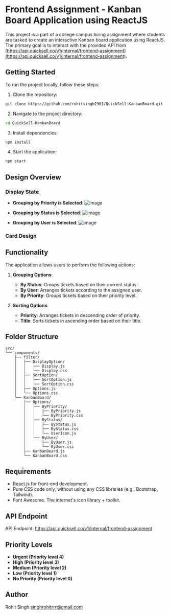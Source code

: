 # Frontend Assignment - Kanban Board Application using ReactJS

This project is a part of a college campus hiring assignment where students are tasked to create an interactive Kanban board application using ReactJS. The primary goal is to interact with the provided API from [https://api.quicksell.co/v1/internal/frontend-assignment](https://api.quicksell.co/v1/internal/frontend-assignment).

## Getting Started

To run the project locally, follow these steps:

1. Clone the repository:

```bash
git clone https://github.com/rohitsingh2901/QuickSell-KanbanBoard.git
```

2. Navigate to the project directory:
```bash
cd QuickSell-KanbanBoard
```

3. Install dependencies:
```bash
npm install
```

4. Start the application:
```bash
npm start
```


## Design Overview

### Display State

- **Grouping by Priority is Selected**:
![image](https://github.com/rohitsingh2901/QuickSell-KanbanBoard/assets/80673974/dd5d2945-4929-41b3-8036-39c143a211d4)

- **Grouping by Status is Selected**:
![image](https://github.com/rohitsingh2901/QuickSell-KanbanBoard/assets/80673974/81a99361-942f-46c1-b96c-4e94d1e4369b)


- **Grouping by User is Selected**:
![image](https://github.com/rohitsingh2901/QuickSell-KanbanBoard/assets/80673974/fb1834f8-3e6f-4cf0-954b-d5b9e33c9b0c)


### Card Design


## Functionality

The application allows users to perform the following actions:

1. **Grouping Options**:
   - **By Status**: Groups tickets based on their current status.
   - **By User**: Arranges tickets according to the assigned user.
   - **By Priority**: Groups tickets based on their priority level.

2. **Sorting Options**:
   - **Priority**: Arranges tickets in descending order of priority.
   - **Title**: Sorts tickets in ascending order based on their title.
  

## Folder Structure

```
src/
└── components/
    ├── filter/
    │   ├── DisplayOption/
    │   │   ├── Display.js
    │   │   └── Display.css
    │   ├── SortOption/
    │   │   ├── SortOption.js
    │   │   └── SortOption.css
    │   ├── Options.js
    │   └── Options.css
    └── KanbanBoard/
        ├── Options/
        │   ├── ByPriority/
        │   │   ├── ByPriority.js
        │   │   └── ByPriority.css
        │   ├── ByStatus/
        │   │   ├── ByStatus.js
        │   │   ├── ByStatus.css
        │   │   └── UserIcon.js
        │   └── ByUser/
        │       ├── ByUser.js
        │       └── ByUser.css
        ├── KanbanBoard.js
        └── KanbanBoard.css
```

## Requirements

- React.js for front-end development.
- Pure CSS code only, without using any CSS libraries (e.g., Bootstrap, Tailwind).
- Font Awesome. The internet's icon library + toolkit. 

## API Endpoint

API Endpoint: https://api.quicksell.co/v1/internal/frontend-assignment

## Priority Levels

- **Urgent (Priority level 4)**
- **High (Priority level 3)**
- **Medium (Priority level 2)**
- **Low (Priority level 1)**
- **No Priority (Priority level 0)**


## Author

Rohit Singh
singhrohitrrr@gmail.com

